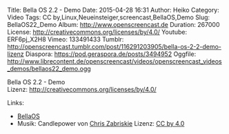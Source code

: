 Title: Bella OS 2.2 - Demo
Date: 2015-04-28 16:31
Author: Heiko
Category: Video
Tags: CC by,Linux,Neueinsteiger,screencast,BellaOS,Demo
Slug: BellaOS22_Demo
Album: http://www.openscreencast.de
Duration: 267000
License: http://creativecommons.org/licenses/by/4.0/
Youtube: ERF6pj_X2H8
Vimeo: 133491433
Tumblr: http://openscreencast.tumblr.com/post/116291203905/bella-os-2-2-demo-lizenz
Diaspora: https://pod.geraspora.de/posts/3494952
Oggfile: http://www.librecontent.de/openscreencast/videos/openscreencast_videos_demos/bellaos22_demo.ogg

Bella OS 2.2 - Demo  
Lizenz: <http://creativecommons.org/licenses/by/4.0/>

Links:

  * [BellaOS](http://www.bellaos.org/ "Link zu bellaos.org" )
  * Musik: Candlepower von [Chris Zabriskie](http://chriszabriskie.com/ "Link zu chriszabriskie.com" ) Lizenz: [CC by 4.0](http://creativecommons.org/licenses/by/4.0/)

